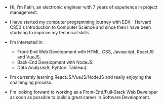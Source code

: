 - Hi, I’m Fatih, an electronic engineer with 7 years of experience in project management.
- I have started my computer programming journey with EDX - Harvard CS50's Introduction to Computer Science and since then I have been studying to improve my technical skills.
- I’m interested in:
  - Front-End Web Development with HTML, CSS, Javascript, ReactJS and VueJS,
  - Back-End Development with NodeJS,
  - Data Analysis(R, Pyhton. Tableau).

- I’m currently learning ReactJS/VueJS/NodeJS and really enjoying the challenging process.
- I'm looking forward to working as a Front-End/Full-Stack Web Developer as soon as possible to build a great career in Software Development.

<!---
fatihozoglu/fatihozoglu is a ✨ special ✨ repository because its `README.md` (this file) appears on your GitHub profile.
You can click the Preview link to take a look at your changes.
--->
